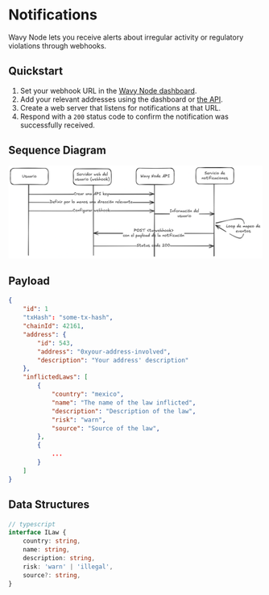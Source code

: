 # Notifications

Wavy Node lets you receive alerts about irregular activity or regulatory violations through webhooks.

## Quickstart

1. Set your webhook URL in the [Wavy Node dashboard](https://wavynode.com/dashboard).
2. Add your relevant addresses using the dashboard or [the API](/api/v1/addresses).
3. Create a web server that listens for notifications at that URL.
4. Respond with a `200` status code to confirm the notification was successfully received.

## Sequence Diagram

![[Notifications Diagram]](/img/notificationsDiagram.png)

## Payload
```json 
{
    "id": 1
    "txHash": "some-tx-hash",
    "chainId": 42161,
    "address": {
        "id": 543,
        "address": "0xyour-address-involved",
        "description": "Your address' description"
    },
    "inflictedLaws": [
        {
            "country": "mexico",
            "name": "The name of the law inflicted",
            "description": "Description of the law",
            "risk": "warn",
            "source": "Source of the law",
        },
        {
            ...
        }
    ]
}
```

## Data Structures
```typescript 
// typescript
interface ILaw {
    country: string,
    name: string,
    description: string,
    risk: 'warn' | 'illegal',
    source?: string,
}
```